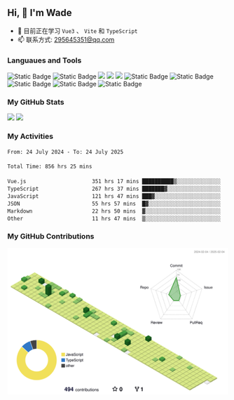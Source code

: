 ## Hi, 👋 I'm Wade

- 🌱 目前正在学习 `Vue3` 、 `Vite` 和 `TypeScript`
- 📫 联系方式: 295645351@qq.com

### Languaues and Tools

<span > 
  <img alt="Static Badge" src="https://img.shields.io/badge/Vue-%2342b883?style=flat-square&logo=Vue&logoColor=%23fff"> 
  <img alt="Static Badge" src="https://img.shields.io/badge/TypeScript-%230072b3?style=flat-square&logo=TypeScript&logoColor=%23fff"> 
  <img src="https://img.shields.io/badge/-JavaScript-F7DF1E?style=flat-square&logo=javascript&logoColor=white" /> 
  <img src="https://img.shields.io/badge/-HTML5-E34F26?style=flat-square&logo=html5&logoColor=white" /> 
  <img src="https://img.shields.io/badge/-CSS3-1572B6?style=flat-square&logo=css3" /> 
  <img alt="Static Badge" src="https://img.shields.io/badge/Webpack-%230072b3?style=flat-square&logo=webpack&logoColor=%23fff"> 
  <img alt="Static Badge" src="https://img.shields.io/badge/Vite-%239a60fe?style=flat-square&logo=vite&logoColor=%23fff"> 
  <img alt="Static Badge" src="https://img.shields.io/badge/Sass-%23c66394?style=flat-square&logo=Sass&logoColor=%23fff"> 
  <img alt="Static Badge" src="https://img.shields.io/badge/Visual_Studio_Code-007ACC?style=flat-square&logo=Visual-Studio-Code&logoColor=white"> 
  <img alt="Static Badge" src="https://img.shields.io/badge/Git-F05032?style=flat-square&logo=Git&logoColor=white">  
</span>


### My GitHub Stats

<div align="left">
  <img src="https://github-readme-stats.vercel.app/api?username=Cwd295645351&show_icons=true" /> 
  <img src="https://github-readme-stats.vercel.app/api/top-langs/?username=Cwd295645351&layout=compact&langs_count=6&text_color=000&icon_color=fff&theme=graywhite" />
</div>

### My Activities

<!--START_SECTION:waka-->

```txt
From: 24 July 2024 - To: 24 July 2025

Total Time: 856 hrs 25 mins

Vue.js                     351 hrs 17 mins ██████████▒░░░░░░░░░░░░░░   41.02 %
TypeScript                 267 hrs 37 mins ███████▓░░░░░░░░░░░░░░░░░   31.25 %
JavaScript                 121 hrs 47 mins ███▓░░░░░░░░░░░░░░░░░░░░░   14.22 %
JSON                       55 hrs 57 mins  █▓░░░░░░░░░░░░░░░░░░░░░░░   06.53 %
Markdown                   22 hrs 50 mins  ▓░░░░░░░░░░░░░░░░░░░░░░░░   02.67 %
Other                      11 hrs 47 mins  ▒░░░░░░░░░░░░░░░░░░░░░░░░   01.38 %
```

<!--END_SECTION:waka-->

### My GitHub Contributions

![](./profile-3d-contrib/profile-green-animate.svg)
